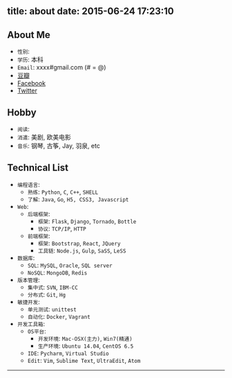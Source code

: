 title: about
date: 2015-06-24 17:23:10
---

## About Me

- `性别`: 
- `学历`: 本科
- `Email`: xxxx#gmail.com  (# = @)
- [豆瓣](http://www.douban.com/people/darkforce/)
- [Facebook](https://www.facebook.com/selfrebuild)
- [Twitter](https://twitter.com/selfrebuild)

## Hobby
- `阅读`: 
- `消遣`: 美剧, 欧美电影
- `音乐`: 钢琴, 古筝, Jay, 羽泉, etc


## Technical List

- `编程语言`: 
    - `熟练`: `Python`, `C`, `C++`, `SHELL`
    - `了解`: `Java`, `Go`, `H5, CSS3, Javascript`
- `Web`:
    - `后端框架`: 
        - `框架`: `Flask`, `Django`, `Tornado`, `Bottle`
        - `协议`: `TCP/IP`, `HTTP`
    - `前端框架`: 
        - `框架`: `Bootstrap`, `React`, `JQuery`
        - `工具链`: `Node.js`, `Gulp`, `SaSS`, `LeSS`
- `数据库`: 
    - `SQL`: `MySQL`,  `Oracle`, `SQL server`
    - `NoSQL`: `MongoDB`, `Redis`
- `版本管理`: 
    - `集中式`: `SVN`, `IBM-CC`
    - `分布式`: `Git`, `Hg`
- `敏捷开发`: 
    - `单元测试`: `unittest`
    - `自动化`: `Docker`, `Vagrant`
- `开发工具箱`:
    - `OS平台`: 
        - `开发环境`: `Mac-OSX(主力)`, `Win7(精通)`
        - `生产环境`: `Ubuntu 14.04`, `CentOS 6.5`
    - `IDE`: `Pycharm`, `Virtual Studio`
    - `Edit`: `Vim`, `Sublime Text`, `UltraEdit`, `Atom`



---
